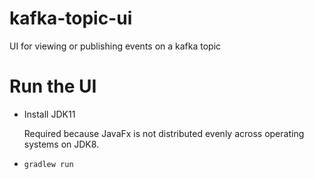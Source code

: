 # kafka-topic-ui

UI for viewing or publishing events on a kafka topic

# Run the UI

- Install JDK11
  
  Required because JavaFx is not distributed evenly across operating systems on JDK8.

- `gradlew run`
